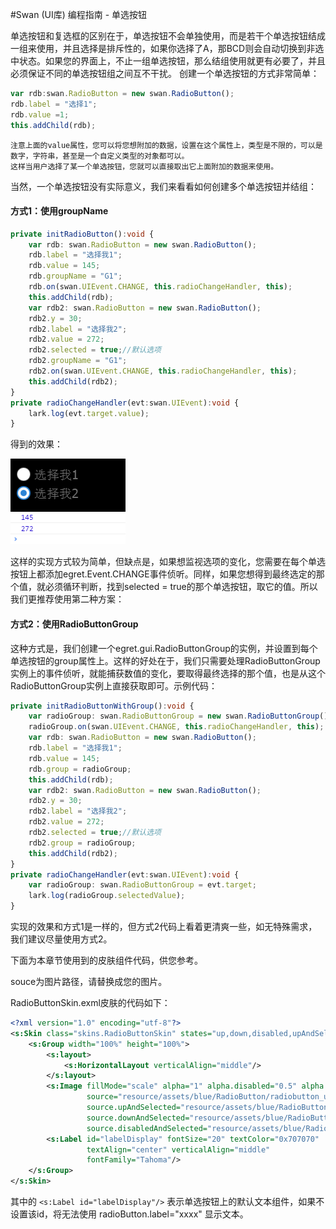 #Swan (UI库) 编程指南 - 单选按钮


单选按钮和复选框的区别在于，单选按钮不会单独使用，而是若干个单选按钮结成一组来使用，并且选择是排斥性的，如果你选择了A，那BCD则会自动切换到非选中状态。如果您的界面上，不止一组单选按钮，那么结组使用就更有必要了，并且必须保证不同的单选按钮组之间互不干扰。
创建一个单选按钮的方式非常简单：
``` TypeScript
var rdb:swan.RadioButton = new swan.RadioButton();
rdb.label = "选择1";
rdb.value =1;
this.addChild(rdb);
```

```
注意上面的value属性，您可以将您想附加的数据，设置在这个属性上，类型是不限的，可以是数字，字符串，甚至是一个自定义类型的对象都可以。
这样当用户选择了某一个单选按钮，您就可以直接取出它上面附加的数据来使用。
```
当然，一个单选按钮没有实际意义，我们来看看如何创建多个单选按钮并结组：

#### 方式1：使用groupName
``` TypeScript
private initRadioButton():void {
    var rdb: swan.RadioButton = new swan.RadioButton();
    rdb.label = "选择我1";
    rdb.value = 145;
    rdb.groupName = "G1";
    rdb.on(swan.UIEvent.CHANGE, this.radioChangeHandler, this);
    this.addChild(rdb);
    var rdb2: swan.RadioButton = new swan.RadioButton();
    rdb2.y = 30;
    rdb2.label = "选择我2";
    rdb2.value = 272;
    rdb2.selected = true;//默认选项
    rdb2.groupName = "G1";
    rdb2.on(swan.UIEvent.CHANGE, this.radioChangeHandler, this);
    this.addChild(rdb2);
}
private radioChangeHandler(evt:swan.UIEvent):void {
    lark.log(evt.target.value);
}
```
得到的效果：

![](./image/7/7_5_1.png)

这样的实现方式较为简单，但缺点是，如果想监视选项的变化，您需要在每个单选按钮上都添加egret.Event.CHANGE事件侦听。同样，如果您想得到最终选定的那个值，就必须循环判断，找到selected = true的那个单选按钮，取它的值。所以我们更推荐使用第二种方案：

#### 方式2：使用RadioButtonGroup
这种方式是，我们创建一个egret.gui.RadioButtonGroup的实例，并设置到每个单选按钮的group属性上。这样的好处在于，我们只需要处理RadioButtonGroup实例上的事件侦听，就能捕获数值的变化，要取得最终选择的那个值，也是从这个RadioButtonGroup实例上直接获取即可。示例代码：
``` TypeScript
private initRadioButtonWithGroup():void {
    var radioGroup: swan.RadioButtonGroup = new swan.RadioButtonGroup();
    radioGroup.on(swan.UIEvent.CHANGE, this.radioChangeHandler, this);
    var rdb: swan.RadioButton = new swan.RadioButton();
    rdb.label = "选择我1";
    rdb.value = 145;
    rdb.group = radioGroup;
    this.addChild(rdb);
    var rdb2: swan.RadioButton = new swan.RadioButton();
    rdb2.y = 30;
    rdb2.label = "选择我2";
    rdb2.value = 272;
    rdb2.selected = true;//默认选项
    rdb2.group = radioGroup;
    this.addChild(rdb2);
}
private radioChangeHandler(evt:swan.UIEvent):void {
    var radioGroup: swan.RadioButtonGroup = evt.target;
    lark.log(radioGroup.selectedValue);
}
```
实现的效果和方式1是一样的，但方式2代码上看着更清爽一些，如无特殊需求，我们建议尽量使用方式2。

下面为本章节使用到的皮肤组件代码，供您参考。

souce为图片路径，请替换成您的图片。

RadioButtonSkin.exml皮肤的代码如下：
``` XML
<?xml version="1.0" encoding="utf-8"?>
<s:Skin class="skins.RadioButtonSkin" states="up,down,disabled,upAndSelected,downAndSelected,disabledAndSelected" xmlns:s="http://ns.egret.com/swan">
    <s:Group width="100%" height="100%">
        <s:layout>
            <s:HorizontalLayout verticalAlign="middle"/>
        </s:layout>
        <s:Image fillMode="scale" alpha="1" alpha.disabled="0.5" alpha.down="0.7"
                 source="resource/assets/blue/RadioButton/radiobutton_unselect.png"
                 source.upAndSelected="resource/assets/blue/RadioButton/radiobutton_select_up.png"
                 source.downAndSelected="resource/assets/blue/RadioButton/radiobutton_select_down.png"
                 source.disabledAndSelected="resource/assets/blue/RadioButton/radiobutton_select_disabled.png"/>
        <s:Label id="labelDisplay" fontSize="20" textColor="0x707070"
                 textAlign="center" verticalAlign="middle"
                 fontFamily="Tahoma"/>
    </s:Group>
</s:Skin>
```
其中的 ```<s:Label id="labelDisplay"/>``` 表示单选按钮上的默认文本组件，如果不设置该id，将无法使用 radioButton.label="xxxx" 显示文本。
